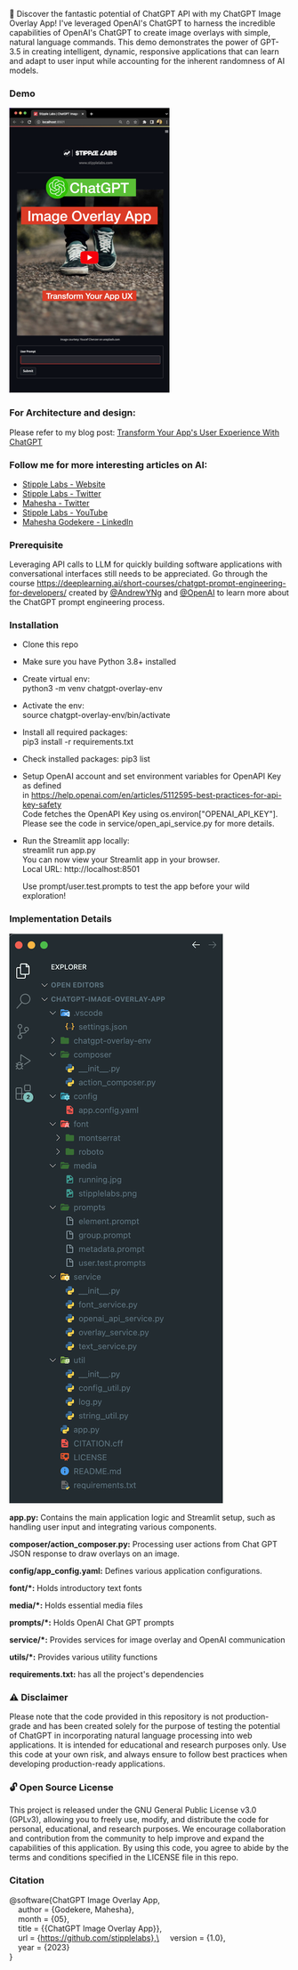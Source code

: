 🌟 Discover the fantastic potential of ChatGPT API with my ChatGPT Image Overlay App! I've leveraged OpenAI's ChatGPT to harness the incredible capabilities of OpenAI's ChatGPT to create image overlays with simple, natural language commands. This demo demonstrates the power of GPT-3.5 in creating intelligent, dynamic, responsive applications that can learn and adapt to user input while accounting for the inherent randomness of AI models.

### Demo

<a href="https://www.youtube.com/watch?v=CXayb1ZQWsI"><img src="media/thumbnail3.png" height="512"></a>

### For Architecture and design:
Please refer to my blog post: [Transform Your App's User Experience With ChatGPT](https://www.stipplelabs.com/)

### Follow me for more interesting articles on AI:
- [Stipple Labs - Website](https://www.stipplelabs.com/)
- [Stipple Labs - Twitter](https://twitter.com/stipplelabs)
- [Mahesha - Twitter](https://twitter.com/maheshagodekere)
- [Stipple Labs - YouTube](https://www.youtube.com/@stipplelabs)
- [Mahesha Godekere - LinkedIn](https://in.linkedin.com/in/maheshagodekere)


### Prerequisite

Leveraging API calls to LLM for quickly building software applications with conversational interfaces still needs to be appreciated. Go through the course https://deeplearning.ai/short-courses/chatgpt-prompt-engineering-for-developers/ created by [@AndrewYNg](https://twitter.com/AndrewYNg) and [@OpenAI](https://twitter.com/OpenAI) to learn more about the ChatGPT prompt engineering process.


### Installation
- Clone this repo
- Make sure you have Python 3.8+ installed
- Create virtual env: \
  python3 -m venv chatgpt-overlay-env
- Activate the env: \
  source chatgpt-overlay-env/bin/activate
- Install all required packages: \
  pip3 install -r requirements.txt
- Check installed packages: pip3 list
- Setup OpenAI account and set environment variables for OpenAPI Key as defined \
  in https://help.openai.com/en/articles/5112595-best-practices-for-api-key-safety \
  Code fetches the OpenAPI Key using os.environ["OPENAI_API_KEY"]. \
  Please see the code in service/open_api_service.py for more details.  
- Run the Streamlit app locally: \
  streamlit run app.py\
  You can now view your Streamlit app in your browser.\
  Local URL: http://localhost:8501

  Use prompt/user.test.prompts to test the app before your wild exploration!


### Implementation Details
![Code Structure](media/code-structure.png)

**app.py:** Contains the main application logic and Streamlit setup, such as handling user input and integrating various components.

**composer/action_composer.py:** Processing user actions from Chat GPT JSON response to draw overlays on an image.

**config/app_config.yaml:** Defines various application configurations.

**font/*:** Holds introductory text fonts

**media/*:** Holds essential media files

**prompts/*:** Holds OpenAI Chat GPT prompts

**service/*:** Provides services for image overlay and OpenAI communication

**utils/*:** Provides various utility functions

**requirements.txt:** has all the project's dependencies

### ⚠️ Disclaimer
Please note that the code provided in this repository is not production-grade and has been created solely for the purpose of testing the potential of ChatGPT in incorporating natural language processing into web applications. It is intended for educational and research purposes only. Use this code at your own risk, and always ensure to follow best practices when developing production-ready applications.

### 🔓 Open Source License
This project is released under the GNU General Public License v3.0 (GPLv3), allowing you to freely use, modify, and distribute the code for personal, educational, and research purposes. We encourage collaboration and contribution from the community to help improve and expand the capabilities of this application. By using this code, you agree to abide by the terms and conditions specified in the LICENSE file in this repo.

### Citation
@software{ChatGPT Image Overlay App,\
&nbsp;&nbsp;&nbsp;&nbsp;author = {Godekere, Mahesha},\
&nbsp;&nbsp;&nbsp;&nbsp;month = {05},\
&nbsp;&nbsp;&nbsp;&nbsp;title = {{ChatGPT Image Overlay App}},\
&nbsp;&nbsp;&nbsp;&nbsp;url = {https://github.com/stipplelabs},\
&nbsp;&nbsp;&nbsp;&nbsp;version = {1.0},\
&nbsp;&nbsp;&nbsp;&nbsp;year = {2023}\
}

